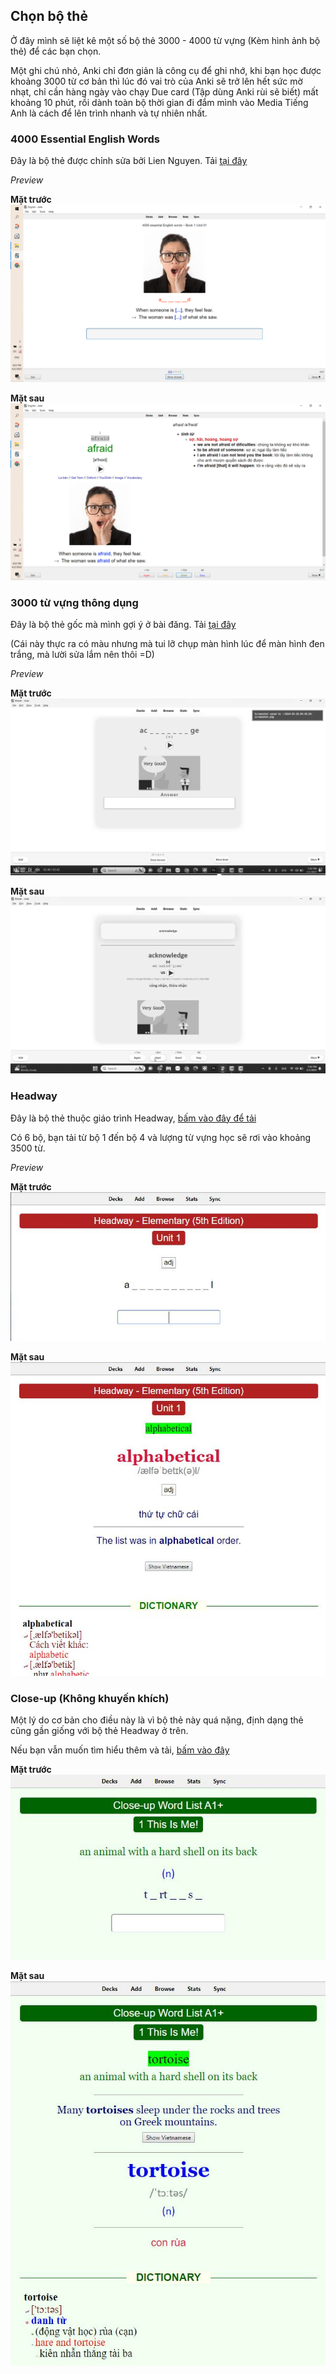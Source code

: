 ## Chọn bộ thẻ

Ở đây mình sẽ liệt kê một số bộ thẻ 3000 - 4000 từ vựng (Kèm hình ảnh bộ thẻ) để các bạn chọn.

Một ghi chú nhỏ, Anki chỉ đơn giản là công cụ để ghi nhớ, khi bạn học được khoảng 3000 từ cơ bản thì lúc đó vai trò của Anki sẽ trở lên hết sức mờ nhạt, chỉ cần hàng ngày vào chạy Due card (Tập dùng Anki rùi sẽ biết) mất khoảng 10 phút, rồi dành toàn bộ thời gian đi đắm mình vào Media Tiếng Anh là cách để lên trình nhanh và tự nhiên nhất.

### 4000 Essential English Words
 
Đây là bộ thẻ được chỉnh sửa bởi Lien Nguyen. Tải [tại đây](https://onedrive.live.com/?authkey=%21AM24%2D%2Ddh7NTTsUM&id=B2A16982FC148F5C%2111425&cid=B2A16982FC148F5C)

_Preview_

**Mặt trước**
![](./assets/4k-front.png)

**Mặt sau**
![](./assets/4k-back.png)

### 3000 từ vựng thông dụng

Đây là bộ thẻ gốc mà mình gợi ý ở bài đăng. Tải [tại đây](https://ankivn.com/bo-the/ngoai-ngu/tieng-anh/3000-tu-vung-tieng-anh-thong-dung/)

(Cái này thực ra có màu nhưng mà tui lỡ chụp màn hình lúc để màn hình đen trắng, mà lười sửa lắm nên thôi =D)

_Preview_

**Mặt trước**
![](./assets/3k-front.png)

**Mặt sau**
![](./assets/3k-back.png)

### Headway

Đây là bộ thẻ thuộc giáo trình Headway, [bấm vào đây để tải](https://ankivn.com/bo-the/ngoai-ngu/tieng-anh/headway-5th-edition-word-list-a1-c1/)

Có 6 bộ, bạn tải từ bộ 1 đến bộ 4 và lượng từ vựng học sẽ rơi vào khoảng 3500 từ.  

_Preview_

**Mặt trước**
![](./assets/headway-2.png)

**Mặt sau**
![](./assets/headway-1.png)


### Close-up (Không khuyến khích)

Một lý do cơ bản cho điều này là vì bộ thẻ này quá nặng, định dạng thẻ cũng gần giống với bộ thẻ Headway ở trên.

Nếu bạn vẫn muốn tìm hiểu thêm và tải, [bấm vào đây](https://ankivn.com/bo-the/ngoai-ngu/tieng-anh/close-up-word-list-a1-a2-b1-b1-b2-c1-c2/)

**Mặt trước**
![](./assets/close-up-front.png)

**Mặt sau**
![](./assets/close-up.png)